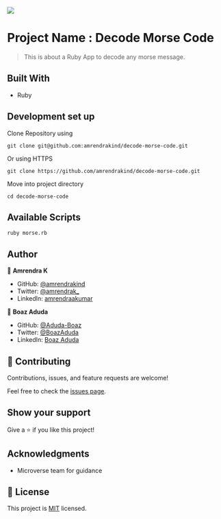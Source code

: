 ![](https://img.shields.io/badge/Microverse-blueviolet)

# Project Name : Decode Morse Code

> This is about a Ruby App to decode any morse message.

## Built With

- Ruby

## Development set up

Clone Repository using

`git clone git@github.com:amrendrakind/decode-morse-code.git`

Or using HTTPS

`git clone https://github.com/amrendrakind/decode-morse-code.git`

Move into project directory

`cd decode-morse-code`

## Available Scripts

`ruby morse.rb`


## Author

👤 **Amrendra K**

- GitHub: [@amrendrakind](https://github.com/amrendrakind)
- Twitter: [@amrendrak_](https://twitter.com/amrendrak_)
- LinkedIn: [amrendraakumar](https://linkedin.com/in/amrendraakumar)

👤 **Boaz Aduda**

- GitHub: [@Aduda-Boaz](https://github.com/Aduda-Boaz)
- Twitter: [@BoazAduda](https://twitter.com/BoazAduda)
- LinkedIn: [Boaz Aduda](https://www.linkedin.com/in/boaz-aduda/)

## 🤝 Contributing

Contributions, issues, and feature requests are welcome!

Feel free to check the [issues page](../../issues/).

## Show your support

Give a ⭐️ if you like this project!

## Acknowledgments

- Microverse team for guidance

## 📝 License

This project is [MIT](./MIT.md) licensed.

